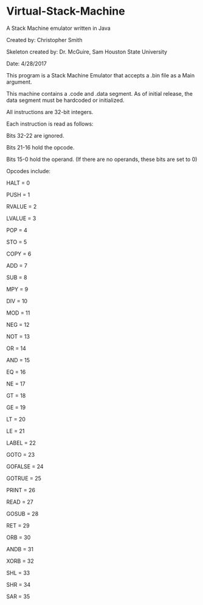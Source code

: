 # Virtual-Stack-Machine

A Stack Machine emulator written in Java


 Created by: Christopher Smith
 
 Skeleton created by: Dr. McGuire, Sam Houston State University
 
 Date: 4/28/2017
 

This program is a Stack Machine Emulator that accepts a .bin file as a Main argument. 

This machine contains a .code and .data segment. As of initial release, the data segment must be hardcoded or initialized.


All instructions are 32-bit integers.

Each instruction is read as follows:

Bits 32-22 are ignored.

Bits 21-16 hold the opcode.

Bits 15-0 hold the operand. (If there are no operands, these bits are set to 0)


Opcodes include:

HALT = 0

PUSH = 1

RVALUE = 2

LVALUE = 3

POP = 4

STO = 5

COPY = 6

ADD = 7

SUB = 8

MPY = 9

DIV = 10

MOD = 11

NEG = 12

NOT = 13

OR = 14

AND = 15

EQ = 16

NE = 17

GT = 18

GE = 19

LT = 20

LE = 21

LABEL = 22

GOTO = 23

GOFALSE = 24

GOTRUE = 25

PRINT = 26

READ = 27

GOSUB = 28

RET = 29

ORB = 30

ANDB = 31

XORB = 32

SHL = 33

SHR = 34

SAR = 35
